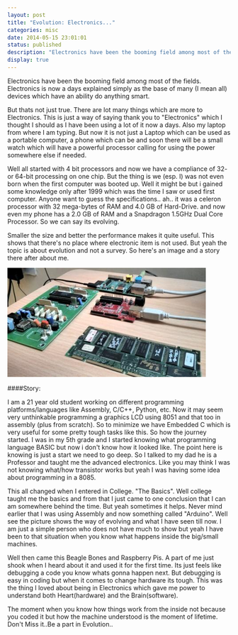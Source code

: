 ```yaml
---
layout: post
title: "Evolution: Electronics..."
categories: misc
date: 2014-05-15 23:01:01
status: published
description: "Electronics have been the booming field among most of the fields. Electronics is now a days explained simply as the base of many (I mean all) devices which have an ability do anything smart."
display: true
---
```

Electronics have been the booming field among most of the fields. Electronics is now a days explained simply as the base of many (I mean all) devices which have an ability do anything smart.

But thats not just true. There are lot many things which are more to Electronics. This is just a way of saying thank you to "Electronics" which I thought I should as I have been using a lot of it now a days. Also my laptop from where I am typing. But now it is not just a Laptop which can be used as a portable computer, a phone which can be and soon there will be a small watch which will have a powerful processor calling for using the power somewhere else if needed.

Well all started with 4 bit processors and now we have a compliance of 32- or 64-bit processing on one chip. But the thing is we (esp. I) was not even born when the first computer was booted up. Well it might be but i gained some knowledge only after 1999 which was the time I saw or used first computer. Anyone want to guess the specifications.. ah.. it was a celeron processor with 32 mega-bytes of RAM and 4.0 GB of Hard-Drive. and now even my phone has a 2.0 GB of RAM and a Snapdragon 1.5GHz Dual Core Processor. So we can say its evolving.

Smaller the size and better the performance makes it quite useful. This shows that there's no place where electronic item is not used. But yeah the topic is about evolution and not a survey. So here's an image and a story there after about me.

<a href="/images/evolve.jpg"><div id="container"><img src="/images/thumbs/evolve_thumb.jpg" /></div></a>

####Story:

I am a 21 year old student working on different programming platforms/languages like Assembly, C/C++, Python, etc. Now it may seem very unthinkable programming a graphics LCD using 8051 and that too in assembly (plus from scratch). So to minimize we have Embedded C which is very useful for some pretty tough tasks like this. So how the journey started. I was in my 5th grade and I started knowing what programming language BASIC but now i don't know how it looked like. The point here is knowing is just a start we need to go deep. So I talked to my dad he is a Professor and taught me the advanced electronics. Like you may think I was not knowing what/how transistor works but yeah I was having some idea about programming in a 8085.

This all changed when I entered in College. "The Basics". Well college taught me the basics and from that I just came to one conclusion that I can am somewhere behind the time. But yeah sometimes it helps. Never mind earlier that I was using Assembly and now something called "Arduino". Well see the picture shows the way of evolving and what I have seen till now. I am just a simple person who does not have much to show but yeah I have been to that situation when you know what happens inside the big/small machines.

Well then came this Beagle Bones and Raspberry Pis. A part of me just shook when I heard about it and used it for the first time. Its just feels like debugging a code you know whats gonna happen next. But debugging is easy in coding but when it comes to change hardware its tough. This was the thing I loved about being in Electronics which gave me power to understand both Heart(hardware) and the Brain(software).

The moment when you know how things work from the inside not because you coded it but how the machine understood is the moment of lifetime. Don't Miss it..Be a part in Evolution..

